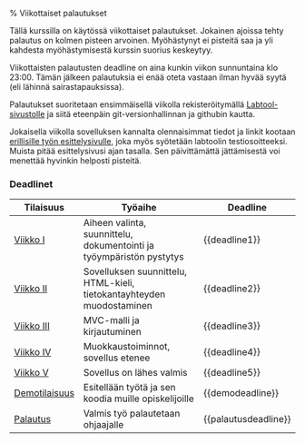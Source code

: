 % Viikottaiset palautukset
<!-- order: 1 -->

Tällä kurssilla on käytössä viikottaiset palautukset.
Jokainen ajoissa tehty palautus on kolmen pisteen arvoinen.
Myöhästynyt ei pisteitä saa ja yli kahdesta myöhästymisestä kurssin suorius keskeytyy.

Viikottaisten palautusten deadline on aina kunkin viikon sunnuntaina klo 23:00. 
Tämän jälkeen palautuksia ei enää oteta vastaan ilman hyvää syytä (eli lähinnä sairastapauksissa).

Palautukset suoritetaan ensimmäisellä viikolla rekisteröitymällä 
[Labtool-sivustolle](http://tsoha-labtool.herokuapp.com)
ja siitä eteenpäin git-versionhallinnan ja githubin kautta.

Jokaisella viikolla sovelluksen kannalta olennaisimmat tiedot ja linkit kootaan 
[erillisille työn esittelysivulle]({{rootdir}}aikataulu/viikkopalautukset/esittelysivu.html), joka myös syötetään labtoolin testiosoitteeksi.
Muista pitää esittelysivusi ajan tasalla. 
Sen päivittämättä jättämisestä voi menettää hyvinkin helposti pisteitä.

### Deadlinet

| Tilaisuus              | Työaihe                                                                | Deadline |
|------------------------|------------------------------------------------------------------------|-----------------------|
| [Viikko I][viikko1]    | Aiheen valinta, suunnittelu, dokumentointi ja työympäristön pystytys   | {{deadline1}}         |
| [Viikko II][viikko2]   | Sovelluksen suunnittelu, HTML-kieli, tietokantayhteyden muodostaminen  | {{deadline2}}         |
| [Viikko III][viikko3]  | MVC-malli ja kirjautuminen                                             | {{deadline3}}         |
| [Viikko IV][viikko4]   | Muokkaustoiminnot, sovellus etenee                                     | {{deadline4}}         |
| [Viikko V][viikko5]    | Sovellus on lähes valmis                                               | {{deadline5}}         |
| [Demotilaisuus][demo]  | Esitellään työtä ja sen koodia muille opiskelijoille                   | {{demodeadline}}      |
| [Palautus][palautus]   | Valmis työ palautetaan ohjaajalle                                      | {{palautusdeadline}}  |

[viikko1]: {{rootdir}}aikataulu/viikkopalautukset/viikko1.html
[viikko2]: {{rootdir}}aikataulu/viikkopalautukset/viikko2.html
[viikko3]: {{rootdir}}aikataulu/viikkopalautukset/viikko3.html
[viikko4]: {{rootdir}}aikataulu/viikkopalautukset/viikko4.html
[viikko5]: {{rootdir}}aikataulu/viikkopalautukset/viikko5.html
[demo]: {{rootdir}}aikataulu/demo.html
[palautus]: {{rootdir}}aikataulu/palautus.html
